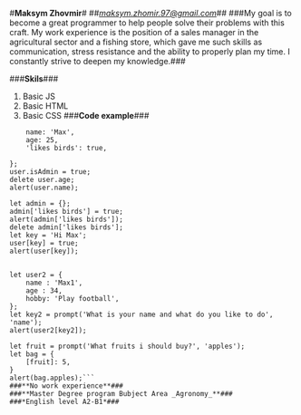 #**Maksym Zhovmir**#
##*maksym.zhomir.97@gmail.com*##
###My goal is to become a great programmer to help people solve their problems with this craft. My work experience is the position of a sales manager in the agricultural sector and a fishing store, which gave me such skills as communication, stress resistance and the ability to properly plan my time. I constantly strive to deepen my knowledge.###

###**Skils**###
1. Basic JS
2. Basic HTML
3. Basic CSS
###**Code example**###
```let user = {
    name: 'Max',
    age: 25,
    'likes birds': true,
    
};
user.isAdmin = true;
delete user.age;
alert(user.name);

let admin = {};
admin['likes birds'] = true;
alert(admin['likes birds']);
delete admin['likes birds'];
let key = 'Hi Max';
user[key] = true;
alert(user[key]);


let user2 = {
    name : 'Max1',
    age : 34,
    hobby: 'Play football',
};
let key2 = prompt('What is your name and what do you like to do', 'name');
alert(user2[key2]);

let fruit = prompt('What fruits i should buy?', 'apples');
let bag = {
    [fruit]: 5,
}
alert(bag.apples);```
###**No work experience**###
###**Master Degree program Bubject Area _Agronomy_**###
###*English level A2-B1*###